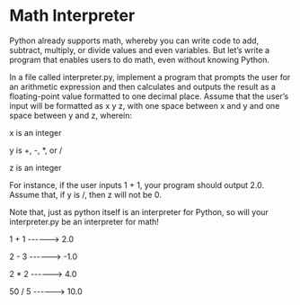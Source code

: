 # Math Interpreter
Python already supports math, whereby you can write code to add, subtract, 
multiply, or divide values and even variables. But let’s write a program that 
enables users to do math, even without knowing Python.

In a file called interpreter.py, implement a program that prompts the user for 
an arithmetic expression and then calculates and outputs the result as a 
floating-point value formatted to one decimal place. Assume that the user’s 
input will be formatted as x y z, with one space between x and y and one space 
between y and z, wherein:

x is an integer

y is +, -, *, or /

z is an integer

For instance, if the user inputs 1 + 1, your program should output 2.0. Assume 
that, if y is /, then z will not be 0.

Note that, just as python itself is an interpreter for Python, so will your 
interpreter.py be an interpreter for math!

1 + 1  ------> 2.0

2 - 3  ------> -1.0

2 * 2  ------> 4.0

50 / 5 ------> 10.0
